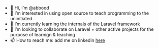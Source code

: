 - 👋 Hi, I’m @abbood
- 👀 I’m interested in using open source to teach programming to the uninitiated 
- 🌱 I’m currently learning the internals of the Laravel framework
- 💞️ I’m looking to collaborate on Laravel + other active projects for the purpose of learnign & teaching
- 📫 How to reach me: add me on linkedin [here](https://www.linkedin.com/in/abdullahbakhach/)

<!---
abbood/abbood is a ✨ special ✨ repository because its `README.md` (this file) appears on your GitHub profile.
You can click the Preview link to take a look at your changes.
--->
